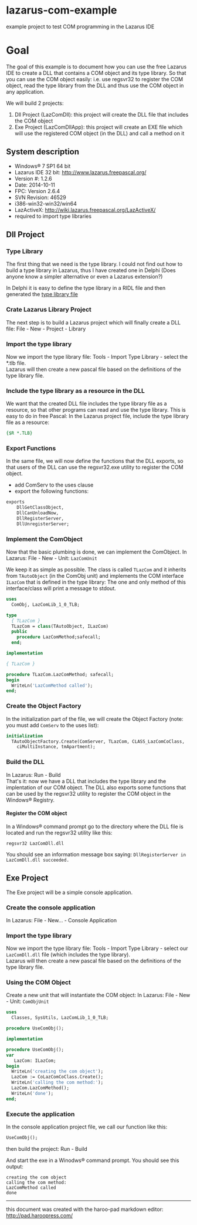 lazarus-com-example
===================

example project to test COM programming in the Lazarus IDE

# Goal
The goal of this example is to document how you can use the free Lazarus IDE to create a DLL that contains a COM object and its type library. So that you can use the COM object easily: i.e. use regsvr32 to register the COM object, read the type library from the DLL and thus use the COM object in any application.

We will build 2 projects:
1. Dll Project (LazComDll): this project will create the DLL file that includes the COM object
1. Exe Project (LazComDllApp): this project will create an EXE file which will use the registered COM object (in the DLL) and call a method on it

## System description
- Windows® 7 SP1 64 bit
- Lazarus IDE 32 bit: http://www.lazarus.freepascal.org/
 - Version #: 1.2.6
 - Date: 2014-10-11
 - FPC: Version 2.6.4
 - SVN Revision: 46529
 - i386-win32-win32/win64
- LazActiveX: http://wiki.lazarus.freepascal.org/LazActiveX/
 - required to import type libraries

## Dll Project
### Type Library
The first thing that we need is the type library. I could not find out how to build a type library in Lazarus, thus I have created one in Delphi (Does anyone know a simpler alternative or even a Lazarus extension?)

In Delphi it is easy to define the type library in a RIDL file and then generated the  <a href="LazComDll/LazComDll.ridl">type library file</a>

### Crate Lazarus Library Project
The next step is to build a Lazarus project which will finally create a DLL file: File - New - Project - Library

### Import the type library
Now we import the type library file: Tools - Import Type Library - select the *.tlb file.  
Lazarus will then create a new pascal file based on the definitions of the type library file.

### Include the type library as a resource in the DLL
We want that the created DLL file includes the type library file as a resource, so that other programs can read and use the type library. This is easy to do in free Pascal: In the Lazarus project file, include the type library file as a resource:
```pascal
{$R *.TLB}
```

### Export Functions
In the same file, we will now define the functions that the DLL exports, so that users of the DLL can use the regsvr32.exe utility to register the COM object.
- add ComServ to the uses clause
- export the following functions:
```pascal
exports
	DllGetClassObject,
	DllCanUnloadNow,
	DllRegisterServer,
	DllUnregisterServer;  
```
  
### Implement the ComObject
Now that the basic plumbing is done, we can implement the ComObject. In Lazarus: File - New - Unit: `LazComUnit`

We keep it as simple as possible. The class is called `TLazCom` and it inherits from `TAutoObject` (in the ComObj unit) and implements the COM interface `ILazCom` that is defined in the type library: The one and only method of this interface/class will print a message to stdout.

```pascal
uses
  ComObj, LazComLib_1_0_TLB;

type
  { TLazCom }
  TLazCom = class(TAutoObject, ILazCom)
  public
    procedure LazComMethod;safecall;
  end;

implementation

{ TLazCom }

procedure TLazCom.LazComMethod; safecall;
begin
  WriteLn('LazComMethod called');
end;                                         
```

### Create the Object Factory
In the initialization part of the file, we will create the Object Factory (note: you must add `ComServ` to the uses list):

```pascal
initialization
  TAutoObjectFactory.Create(ComServer, TLazCom, CLASS_LazComCoClass,
    ciMultiInstance, tmApartment);
```

### Build the DLL
In Lazarus: Run - Build  
That's it: now we have a DLL that includes the type library and the implentation of our COM object. The DLL also exports some functions that can be used by the regsvr32 utility to register the COM object in the Windows® Registry.

#### Register the COM object
In a Windows® command prompt go to the directory where the DLL file is located and run the regsvr32 utility like this:
```Batchfile
regsvr32 LazComDll.dll
```
You should see an information message box saying: `DllRegisterServer in LazComDll.dll succeeded.`

## Exe Project
The Exe project will be a simple console application.

### Create the console application
In Lazarus: File - New… - Console Application

### Import the type library
Now we import the type library file: Tools - Import Type Library - select our `LazComDll.dll` file (which includes the type library).  
Lazarus will then create a new pascal file based on the definitions of the type library file.

### Using the COM Object
Create a new unit that will instantiate the COM object: In Lazarus: File - New - Unit: `ComObjUnit`

```pascal
uses
  Classes, SysUtils, LazComLib_1_0_TLB;

procedure UseComObj();

implementation

procedure UseComObj();
var
   LazCom: ILazCom;
begin
  WriteLn('creating the com object');
  LazCom := CoLazComCoClass.Create();
  WriteLn('calling the com method:');
  LazCom.LazComMethod();
  WriteLn('done');
end;   
```

### Execute the application
In the console application project file, we call our function like this:
```pascal
UseComObj();
```

then build the project: Run - Build

And start the exe in a Winodws® command prompt. You should see this output:
```
creating the com object
calling the com method:
LazComMethod called
done
```

----
this document was created with the haroo-pad markdown editor: http://pad.haroopress.com/
